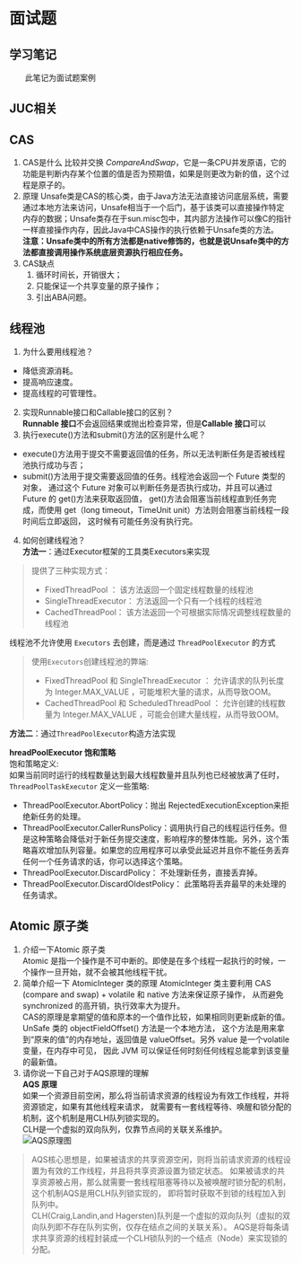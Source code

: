 # 面试题

## 学习笔记
  &emsp;&emsp;此笔记为面试题案例

## JUC相关
## CAS
1. CAS是什么
比较并交换 *CompareAndSwap*，它是一条CPU并发原语，它的功能是判断内存某个位置的值是否为预期值，如果是则更改为新的值，这个过程是原子的。
2. 原理
Unsafe类是CAS的核心类，由于Java方法无法直接访问底层系统，需要通过本地方法来访问，Unsafe相当于一个后门，基于该类可以直接操作特定内存的数据；Unsafe类存在于sun.misc包中，其内部方法操作可以像C的指针一样直接操作内存，因此Java中CAS操作的执行依赖于Unsafe类的方法。  
**注意：Unsafe类中的所有方法都是native修饰的，也就是说Unsafe类中的方法都直接调用操作系统底层资源执行相应任务。**
3. CAS缺点
   1. 循环时间长，开销很大；
   2. 只能保证一个共享变量的原子操作；
   3. 引出ABA问题。

## 线程池
1. 为什么要用线程池？
- 降低资源消耗。
- 提高响应速度。
- 提高线程的可管理性。
2. 实现Runnable接口和Callable接口的区别？  
**Runnable 接口**不会返回结果或抛出检查异常，但是**Callable 接口**可以
3. 执行execute()方法和submit()方法的区别是什么呢？
- execute()方法用于提交不需要返回值的任务，所以无法判断任务是否被线程池执行成功与否；
- submit()方法用于提交需要返回值的任务。线程池会返回一个 Future 类型的对象，
通过这个 Future 对象可以判断任务是否执行成功，并且可以通过 Future 的 get()方法来获取返回值，
get()方法会阻塞当前线程直到任务完成，而使用 get（long timeout，TimeUnit unit）方法则会阻塞当前线程一段时间后立即返回，
这时候有可能任务没有执行完。
4. 如何创建线程池？  
**方法一**：通过Executor框架的工具类Executors来实现
> 提供了三种实现方式：
> - FixedThreadPool ： 该方法返回一个固定线程数量的线程池
> - SingleThreadExecutor： 方法返回一个只有一个线程的线程池
> - CachedThreadPool： 该方法返回一个可根据实际情况调整线程数量的线程池

线程池不允许使用 `Executors` 去创建，而是通过 `ThreadPoolExecutor` 的方式  
> 使用`Executors`创建线程池的弊端:
> - FixedThreadPool 和 SingleThreadExecutor ： 允许请求的队列长度为 Integer.MAX_VALUE ，可能堆积大量的请求，从而导致OOM。
> - CachedThreadPool 和 ScheduledThreadPool ： 允许创建的线程数量为 Integer.MAX_VALUE ，可能会创建大量线程，从而导致OOM。  

**方法二**：通过`ThreadPoolExecutor`构造方法实现  

**hreadPoolExecutor 饱和策略**  
饱和策略定义:  
如果当前同时运行的线程数量达到最大线程数量并且队列也已经被放满了任时，`ThreadPoolTaskExecutor` 定义一些策略:
- ThreadPoolExecutor.AbortPolicy：抛出 RejectedExecutionException来拒绝新任务的处理。
- ThreadPoolExecutor.CallerRunsPolicy：调用执行自己的线程运行任务。但是这种策略会降低对于新任务提交速度，影响程序的整体性能。另外，这个策略喜欢增加队列容量。如果您的应用程序可以承受此延迟并且你不能任务丢弃任何一个任务请求的话，你可以选择这个策略。
- ThreadPoolExecutor.DiscardPolicy： 不处理新任务，直接丢弃掉。
- ThreadPoolExecutor.DiscardOldestPolicy： 此策略将丢弃最早的未处理的任务请求。

## Atomic 原子类
1. 介绍一下Atomic 原子类  
Atomic 是指一个操作是不可中断的。即使是在多个线程一起执行的时候，一个操作一旦开始，就不会被其他线程干扰。
2. 简单介绍一下 AtomicInteger 类的原理
AtomicInteger 类主要利用 CAS (compare and swap) + volatile 和 native 方法来保证原子操作，
从而避免 synchronized 的高开销，执行效率大为提升。  
CAS的原理是拿期望的值和原本的一个值作比较，如果相同则更新成新的值。UnSafe 类的 objectFieldOffset() 方法是一个本地方法，
这个方法是用来拿到“原来的值”的内存地址，返回值是 valueOffset。另外 value 是一个volatile变量，在内存中可见，
因此 JVM 可以保证任何时刻任何线程总能拿到该变量的最新值。
3. 请你说一下自己对于AQS原理的理解    
**AQS 原理**  
如果一个资源目前空闲，那么将当前请求资源的线程设为有效工作线程，并将资源锁定，如果有其他线程来请求，
就需要有一套线程等待、唤醒和锁分配的机制，这个机制是用CLH队列锁实现的。  
CLH是一个虚拟的双向队列，仅靠节点间的关联关系维护。  
![AQS原理图](https://ss1.bdstatic.com/70cFuXSh_Q1YnxGkpoWK1HF6hhy/it/u=441063706,2187734245&fm=15&gp=0.jpg)

> AQS核心思想是，如果被请求的共享资源空闲，则将当前请求资源的线程设置为有效的工作线程，并且将共享资源设置为锁定状态。
>如果被请求的共享资源被占用，那么就需要一套线程阻塞等待以及被唤醒时锁分配的机制，这个机制AQS是用CLH队列锁实现的，
>即将暂时获取不到锁的线程加入到队列中。  
>CLH(Craig,Landin,and Hagersten)队列是一个虚拟的双向队列（虚拟的双向队列即不存在队列实例，仅存在结点之间的关联关系）。
>AQS是将每条请求共享资源的线程封装成一个CLH锁队列的一个结点（Node）来实现锁的分配。